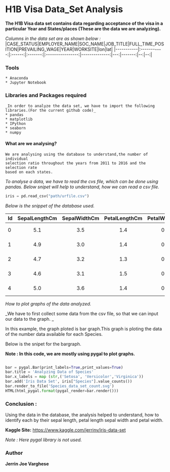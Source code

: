 # H1B Visa Data_Set Analysis

**The H1B Visa data set contains data regarding acceptance of the visa in a particular Year and States/places (These are the data we are analyzing).**

*_Columns in the data set are as shown below :_*
|CASE_STATUS|EMPLOYER_NAME|SOC_NAME|JOB_TITLE|FULL_TIME_POSITION|PREVAILING_WAGE|YEAR|WORKSITE|lon|lat|
|-----------|:-----------:|:------:|:-------:|:----------------:|--------------:|---:|-------:|--:|--:|


### Tools
	* Anaconda
	* Jupyter Notebook

### Libraries and Packages required
	_In order to analyze the data set, we have to import the following libraries.(For the current github code)_
	* pandas
	* matplotlib
	* IPython
	* seaborn
	* numpy
	

#### What are we analysing?
	We are analysing using the database to understand,the number of individual
	selection ratio throughout the years from 2011 to 2016 and the selection rate
	based on each states.
		
_To analyse a data, we have to read the cvs file, which can be done using pandas._
_Below snipet will help to understand, how we can read a csv file._

```python
iris = pd.read_csv("path/urfile.csv")
```

*Below is the snippet of the database used.*

|Id	|SepalLengthCm|	SepalWidthCm|	PetalLengthCm|	PetalWidthCm|	Species		|
|---|:-----------:|:-----------:|:--------------:|:------------:|--------------:|
| 0	| 5.1		  |  3.5		|	1.4			 |	0.2			|	Iris-setosa |
| 1	| 4.9		  |	 3.0 	    |	1.4			 |	0.2			|	Iris-setosa |
| 2	| 4.7		  |	 3.2		|	1.3			 |	0.2			|	Iris-setosa |
| 3	| 4.6		  |	 3.1		|	1.5			 |	0.2			|	Iris-setosa |
| 4	| 5.0		  |	 3.6		|	1.4			 |	0.2		  	|	Iris-setosa |



*How to plot graphs of the data analyzed.*

_We have to first collect some data from the csv file, so that we can input
our data to the graph. _

In this example, the graph ploted is bar graph.This graph is ploting the data 
of the number data available for each Species.

Below is the snipet for the bargraph.

**Note : In this code, we are mostly using pygal to plot graphs.**
```python

bar = pygal.Bar(print_labels=True,print_values=True)
bar.title = 'Analyzing Data of Species'
bar.x_labels = map (str,('Setosa', 'Versicolor','Virginica'))
bar.add('Iris Data Set', iris["Species"].value_counts())
bar.render_to_file('Species_data_set_count.svg')
HTML(html_pygal.format(pygal_render=bar.render()))

```

### Conclusion :

Using the data in the database, the analysis helped to understand,
how to identify each by their sepal length, petal length sepal width and 
petal width.



**Kaggle Site:**
https://www.kaggle.com/jerrinv/iris-data-set

*Note : Here pygal library is not used.*


### Author
**Jerrin Joe Varghese**




